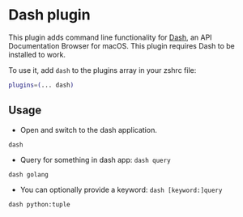 # Dash plugin

This plugin adds command line functionality for [Dash](https://kapeli.com/dash),
an API Documentation Browser for macOS. This plugin requires Dash to be installed
to work.

To use it, add `dash` to the plugins array in your zshrc file:

```zsh
plugins=(... dash)
```

## Usage

- Open and switch to the dash application.

```
dash
```

- Query for something in dash app: `dash query`

```
dash golang
```

- You can optionally provide a keyword: `dash [keyword:]query`

```
dash python:tuple
```
